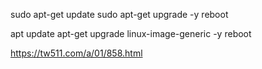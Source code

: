 sudo apt-get update
sudo apt-get upgrade -y
reboot

apt update
apt-get upgrade linux-image-generic -y
reboot

https://tw511.com/a/01/858.html
